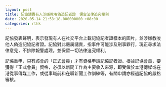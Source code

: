 ```yaml
---
layout: post
title: 記協譴責有人涉嫌教唆偽造記者證　保留法律追究權利
date: 2020-05-14 21:58:18.000000000 +08:00
categories: rthk
---
```


記協發表聲明，表示發現有人在社交平台上載記協記者證樣本的圖片，並涉嫌教唆他人偽造記協記者證。記協對此嚴厲譴責，指事件可能涉及刑事罪行，現正尋求法律意見，不排除報警處理，並保留一切法律追究權利。

記協重申，只有該會的「正式會員」才有資格申請記協記者證。根據記協會章，要獲得「正式會員」資格，必須以新聞工作為主要收入來源，即受僱於本港傳媒或在港從事傳媒工作，或從事職前和在職新聞工作訓練等，有關申請亦經過記協的嚴格審核。
